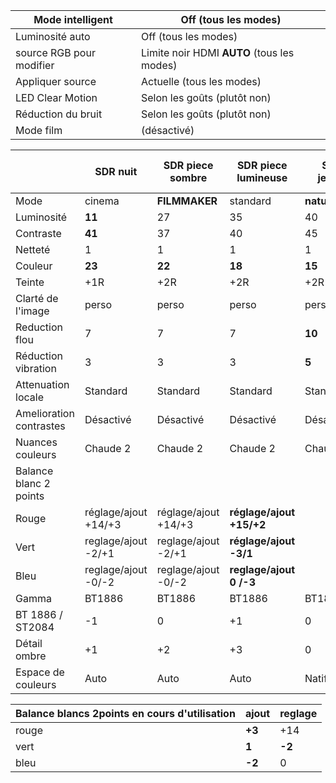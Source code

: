 | Mode intelligent         | Off (tous les modes)                        |
| ------------------------ | ------------------------------------------- |
| Luminosité auto          | Off (tous les modes)                        |
| source RGB pour modifier | Limite noir HDMI  **AUTO** (tous les modes) |
| Appliquer source         | Actuelle (tous les modes)                   |
| LED Clear Motion         | Selon les goûts (plutôt non)                |
| Réduction du bruit       | Selon les goûts (plutôt non)                |
| Mode film                | (désactivé)                                 |


|                         | SDR nuit             | SDR piece sombre     | SDR piece lumineuse      | SDR jour jeux/sport | HDR film penombre (nuit) | HDR  film jour Maximum | HDR film jour  Flavored | SDR PS4 jour jeux        |
| ----------------------- | -------------------- | -------------------- | ------------------------ | ------------------- | ------------------------ | ---------------------- | ----------------------- | ------------------------ |
| Mode                    | cinema               | **FILMMAKER**        | standard                 | **naturel**         | cinema                   | **FILMMAKER**          | **FILMMAKER**           | standard                 |
| Luminosité              | **11**               | 27                   | 35                       | 40                  | **35** (32)              | **50**                 | **50**                  | 35                       |
| Contraste               | **41**               | 37                   | 40                       | 45                  | **42**( 37)              | **50**                 | **45**                  | 40                       |
| Netteté                 | 1                    | 1                    | 1                        | 1                   | 0                        | 0                      | 0                       | 1                        |
| Couleur                 | **23**               | **22**               | **18**                   | **15**              | **18** (22)              | 18                     | 18                      | **18**                   |
| Teinte                  | +1R                  | +2R                  | +2R                      | +2R                 | +1R                      | +2R                    | +2R                     | +2R                      |
| Clarté de l'image       | perso                | perso                | perso                    | perso/desactivé     | perso                    | perso                  | perso                   | **auto**                 |
| Reduction flou          | 7                    | 7                    | 7                        | **10**              | 7                        | 7                      | 7                       |                          |
| Réduction vibration     | 3                    | 3                    | 3                        | **5**               | 3                        | 3                      | 3                       |                          |
| Attenuation locale      | Standard             | Standard             | Standard                 | Standard            | **standard**             | **elevé**              | **standard**            | Standard                 |
| Amelioration contrastes | Désactivé            | Désactivé            | Désactivé                | Désactivé           | **bas**                  | **elevé**              | **bas**                 | Désactivé                |
| Nuances couleurs        | Chaude 2             | Chaude 2             | Chaude 2                 | Chaude 2            | Chaude 2                 | Chaude 2               | Chaude 2                | Chaude 2                 |
| Balance blanc 2 points  |                      |                      |                          |                     |                          |                        |                         |                          |
| Rouge                   | réglage/ajout +14/+3 | réglage/ajout +14/+3 | **réglage/ajout +15/+2** |                     | réglage/ajou +7/+1       | réglage/ajout +7/+1    | réglage/ajou +7/+1      | **réglage/ajout +15/+2** |
| Vert                    | reglage/ajout -2/+1  | reglage/ajout -2/+1  | **réglage/ajout -3/1**   |                     | reglage -1               | reglage -1             | reglage -1              | **réglage/ajout -3/1**   |
| Bleu                    | reglage/ajout -0/-2  | reglage/ajout -0/-2  | **reglage/ajout 0 /-3**  |                     | ajout -3                 | ajout -3               | ajout -3                | **reglage/ajout 0 /-3**  |
| Gamma                   | BT1886               | BT1886               | BT1886                   | BT1886              | ST2084                   | ST2084                 | ST2084                  | BT1886                   |
| BT 1886 / ST2084        | -1                   | 0                    | +1                       | 0                   | 0                        | **-1**                 | **0**                   | 0                        |
| Détail ombre            | +1                   | +2                   | +3                       | 0                   | **0**                    | **+1**                 | **+3**                  | 0                        |
| Espace de couleurs      | Auto                 | Auto                 | Auto                     | Natif grisé         | **auto**                 | **auto**               | auto                    | **auto**                 |

| Balance blancs 2points en cours d'utilisation | ajout  | reglage |
| --------------------------------------------- | ------ | ------- |
| rouge                                         | **+3** | +14     |
| vert                                          | **1**  | **-2**  |
| bleu                                          | **-2** | 0       |

